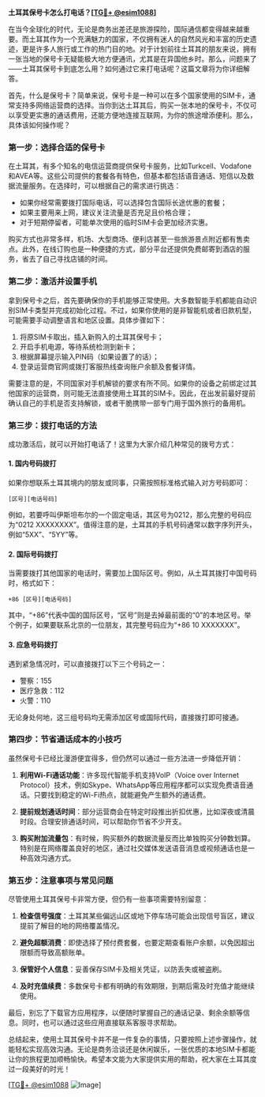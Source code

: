 **土耳其保号卡怎么打电话？[[TG💪+ @esim1088](https://t.me/s/esim1088)]**

在当今全球化的时代，无论是商务出差还是旅游探险，国际通信都变得越来越重要。而土耳其作为一个充满魅力的国家，不仅拥有迷人的自然风光和丰富的历史遗迹，更是许多人旅行或工作的热门目的地。对于计划前往土耳其的朋友来说，拥有一张当地的保号卡无疑能极大地方便通讯，尤其是在异国他乡时。那么，问题来了——土耳其保号卡到底怎么用？如何通过它来打电话呢？这篇文章将为你详细解答。

首先，什么是保号卡？简单来说，保号卡是一种可以在多个国家使用的SIM卡，通常支持多网络运营商的选择。当你到达土耳其后，购买一张本地的保号卡，不仅可以享受更实惠的通话费用，还能方便地连接互联网，为你的旅途增添便利。那么，具体该如何操作呢？

### **第一步：选择合适的保号卡**
在土耳其，有多个知名的电信运营商提供保号卡服务，比如Turkcell、Vodafone和AVEA等。这些公司提供的套餐各有特色，但基本都包括语音通话、短信以及数据流量服务。在选择时，可以根据自己的需求进行挑选：

- 如果你经常需要拨打国际电话，可以选择包含国际长途优惠的套餐；
- 如果主要用来上网，建议关注流量是否充足且价格合理；
- 对于短期停留者，可能单次使用的临时SIM卡会更加经济实惠。

购买方式也非常多样，机场、大型商场、便利店甚至一些旅游景点附近都有售卖点。此外，在线订购也是一种便捷的方式，部分平台还提供免费邮寄到酒店的服务，省去了自己寻找店铺的时间。

### **第二步：激活并设置手机**
拿到保号卡之后，首先要确保你的手机能够正常使用。大多数智能手机都能自动识别SIM卡类型并完成初始化过程。不过，如果你使用的是非智能机或者旧款机型，可能需要手动调整语言和地区设置。具体步骤如下：

1. 将原SIM卡取出，插入新购入的土耳其保号卡；
2. 开启手机电源，等待系统检测到新卡；
3. 根据屏幕提示输入PIN码（如果设置了的话）；
4. 登录运营商官网或拨打客服热线查询账户余额及套餐详情。

需要注意的是，不同国家对手机解锁的要求有所不同。如果你的设备之前绑定过其他国家的运营商，则可能无法直接使用土耳其的SIM卡。因此，在出发前最好提前确认自己的手机是否支持解锁，或者干脆携带一部专门用于国外旅行的备用机。

### **第三步：拨打电话的方法**
成功激活后，就可以开始打电话了！这里为大家介绍几种常见的拨号方式：

#### **1. 国内号码拨打**
如果你想联系土耳其境内的朋友或同事，只需按照标准格式输入对方号码即可：
```
[区号][电话号码]
```
例如，若要呼叫伊斯坦布尔的一个固定电话，其区号为0212，那么完整的号码应为“0212 XXXXXXXX”。值得注意的是，土耳其的手机号码通常以数字序列开头，例如“5XX”、“5YY”等。

#### **2. 国际号码拨打**
当需要拨打其他国家的电话时，需要加上国际区号。例如，从土耳其拨打中国号码时，格式如下：
```
+86 [区号][电话号码]
```
其中，“+86”代表中国的国际区号，“区号”则是去掉最前面的“0”的本地区号。举个例子，如果要联系北京的一位朋友，其完整号码应为“+86 10 XXXXXXX”。

#### **3. 应急号码拨打**
遇到紧急情况时，可以直接拨打以下三个号码之一：
- 警察：155
- 医疗急救：112
- 火警：110

无论身处何地，这三组号码均无需添加区号或国际代码，直接拨打即可接通。

### **第四步：节省通话成本的小技巧**
虽然保号卡已经比漫游便宜得多，但仍然可以通过一些方法进一步降低开销：

1. **利用Wi-Fi通话功能**：许多现代智能手机支持VoIP（Voice over Internet Protocol）技术，例如Skype、WhatsApp等应用程序都可以实现免费语音通话。只要找到稳定的Wi-Fi热点，就能避免产生额外的通话费。
   
2. **提前规划通话时间**：部分运营商会在特定时段推出折扣优惠，比如深夜或清晨时段。合理安排通话时间，可以帮助你节省不少开支。

3. **购买附加流量包**：有时候，购买额外的数据流量反而比单独购买分钟数划算。特别是在网络覆盖良好的地区，通过社交媒体发送语音消息或视频通话也是一种高效沟通方式。

### **第五步：注意事项与常见问题**
尽管使用土耳其保号卡非常方便，但仍有一些事项需要特别留意：

1. **检查信号强度**：土耳其某些偏远山区或地下停车场可能会出现信号盲区，建议提前了解目的地的网络覆盖情况。
   
2. **避免超额消费**：即使选择了预付费套餐，也要定期查看账户余额，以免因超出限额而导致高额账单。

3. **保管好个人信息**：妥善保存SIM卡及相关凭证，以防丢失或被盗刷。

4. **及时充值续费**：多数保号卡都有明确的有效期限，到期后需及时充值才能继续使用。

最后，别忘了下载官方应用程序，以便随时掌握自己的通话记录、剩余余额等信息。同时，也可以通过这些应用直接联系客服寻求帮助。

总结起来，使用土耳其保号卡并不是一件复杂的事情，只要按照上述步骤操作，就能轻松实现高效沟通。无论是商务洽谈还是休闲娱乐，一张优质的本地SIM卡都能让你的旅程更加顺畅愉快。希望本文能为大家提供实用的帮助，祝大家在土耳其度过一段美好的时光！

[[TG💪+ @esim1088](https://t.me/s/esim1088) ![Image](https://i.postimg.cc/4NQfJmqS/Snipaste-2025-05-13-00-14-12.png)]